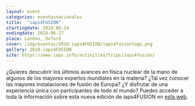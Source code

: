 ```yaml
---
layout: event
categories: eventosnacionales
title:  "iaps4FUSION"
startingdate: 2018-06-24
endingdate: 2018-06-27
place: London, Oxford
cover: /img/eventos/2018-iaps4FUSION/iaps4fusionlogo.png
gallery: 2018-iaps4FUSION
site: https://www.iaps.info/activities/trips/iaps4fusion/
---
```


¿Quieres descubrir los últimos avances en física nuclear de la mano de algunos de los mayores expertos mundiales en la materia? ¿Tal vez conocer las mayores instalaciones de fusión de Europa? ¿Y disfrutar de una experiencia única con participantes de todo el mundo? Puedes acceder a toda la información sobre esta nueva edición de iaps4FUSION en <a href="https://www.iaps.info/activities/trips/iaps4fusion/" class="collection-item">esta web</a>.
